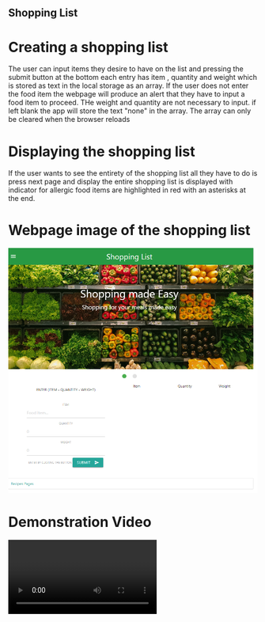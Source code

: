 ## Shopping List

# Creating a shopping list

The user can input items they desire to have on the list and pressing the submit button at the bottom
each entry has item , quantity and weight which is stored as text in the local storage as an array.
If the user does not enter the food item the webpage will produce an alert that they have to input a food item to proceed.
THe weight and quantity are not necessary to input. if left blank the app will store the text "none" in the array.
The array can only be cleared when the browser reloads

# Displaying the shopping list

If the user wants to see the entirety of the shopping list all they  have to do is press next page and display
the entire shopping list is displayed with indicator for allergic food items are highlighted in red with an asterisks at the end.

# Webpage image of the shopping list


![Shopping List WebPage](https://github.com/Tocopro/ShoppingList/blob/main/Project1.png)


# Demonstration Video

<video src="https://github.com/Tocopro/ShoppingList/blob/main/Untitled%20video.mp4" controls title="Title"></video>
